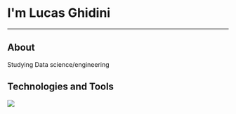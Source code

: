 # I'm Lucas Ghidini
---
## About
Studying Data science/engineering

## Technologies and Tools

<img src="https://cdn.jsdelivr.net/gh/devicons/devicon@latest/icons/python/python-plain.svg" />
          
          
          
